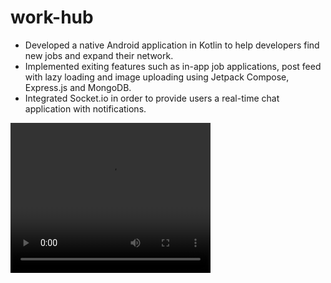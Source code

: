 # work-hub
- Developed a native Android application in Kotlin to help developers find new jobs and expand their network.
- Implemented exiting features such as in-app job applications, post feed with lazy loading and image uploading using Jetpack Compose, Express.js and MongoDB.
- Integrated Socket.io in order to provide users a real-time chat application with notifications.

<video src="demo.mkv" width="320" height="240" controls></video>
